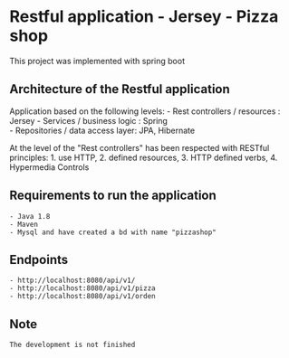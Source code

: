 # Restful application - Jersey - Pizza shop

This project was implemented with spring boot 

## Architecture of the Restful application

Application based on the following levels:
	- Rest controllers / resources : Jersey
	- Services / business logic : Spring  
	- Repositories / data access layer: JPA, Hibernate
	
At the level of the "Rest controllers" has been respected with RESTful principles: 1. use HTTP, 2. defined resources, 3. HTTP defined verbs, 4. Hypermedia Controls
	 

## Requirements to run the application
	- Java 1.8
	- Maven
	- Mysql and have created a bd with name "pizzashop"


## Endpoints
	- http://localhost:8080/api/v1/
	- http://localhost:8080/api/v1/pizza
	- http://localhost:8080/api/v1/orden
	
## Note
	The development is not finished

